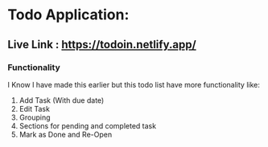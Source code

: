 # Todo Application:
## Live Link : https://todoin.netlify.app/


### Functionality
I Know I have made this earlier but this todo list have more functionality like:
1. Add Task (With due date)
2. Edit Task
3. Grouping
4. Sections for pending and completed task
5. Mark as Done and Re-Open
